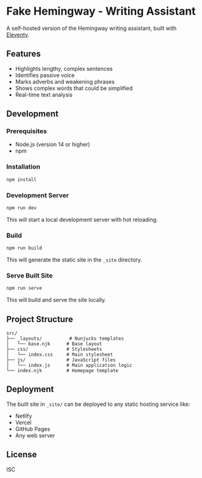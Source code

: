 # Fake Hemingway - Writing Assistant

A self-hosted version of the Hemingway writing assistant, built with [Eleventy](https://www.11ty.dev/).

## Features

- Highlights lengthy, complex sentences
- Identifies passive voice
- Marks adverbs and weakening phrases
- Shows complex words that could be simplified
- Real-time text analysis

## Development

### Prerequisites

- Node.js (version 14 or higher)
- npm

### Installation

```bash
npm install
```

### Development Server

```bash
npm run dev
```

This will start a local development server with hot reloading.

### Build

```bash
npm run build
```

This will generate the static site in the `_site` directory.

### Serve Built Site

```bash
npm run serve
```

This will build and serve the site locally.

## Project Structure

```text
src/
├── _layouts/          # Nunjucks templates
│   └── base.njk      # Base layout
├── css/              # Stylesheets
│   └── index.css     # Main stylesheet
├── js/               # JavaScript files
│   └── index.js      # Main application logic
└── index.njk         # Homepage template
```

## Deployment

The built site in `_site/` can be deployed to any static hosting service like:

- Netlify
- Vercel
- GitHub Pages
- Any web server

## License

ISC
